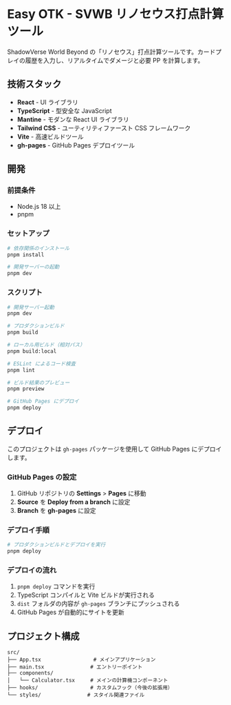 # Easy OTK - SVWB リノセウス打点計算ツール

ShadowVerse World Beyond の「リノセウス」打点計算ツールです。カードプレイの履歴を入力し、リアルタイムでダメージと必要 PP を計算します。

## 技術スタック

- **React** - UI ライブラリ
- **TypeScript** - 型安全な JavaScript
- **Mantine** - モダンな React UI ライブラリ
- **Tailwind CSS** - ユーティリティファースト CSS フレームワーク
- **Vite** - 高速ビルドツール
- **gh-pages** - GitHub Pages デプロイツール

## 開発

### 前提条件

- Node.js 18 以上
- pnpm

### セットアップ

```bash
# 依存関係のインストール
pnpm install

# 開発サーバーの起動
pnpm dev
```

### スクリプト

```bash
# 開発サーバー起動
pnpm dev

# プロダクションビルド
pnpm build

# ローカル用ビルド（相対パス）
pnpm build:local

# ESLint によるコード検査
pnpm lint

# ビルド結果のプレビュー
pnpm preview

# GitHub Pages にデプロイ
pnpm deploy
```

## デプロイ

このプロジェクトは `gh-pages` パッケージを使用して GitHub Pages にデプロイします。

### GitHub Pages の設定

1. GitHub リポジトリの **Settings** > **Pages** に移動
2. **Source** を **Deploy from a branch** に設定
3. **Branch** を **gh-pages** に設定

### デプロイ手順

```bash
# プロダクションビルドとデプロイを実行
pnpm deploy
```

### デプロイの流れ

1. `pnpm deploy` コマンドを実行
2. TypeScript コンパイルと Vite ビルドが実行される
3. `dist` フォルダの内容が `gh-pages` ブランチにプッシュされる
4. GitHub Pages が自動的にサイトを更新

## プロジェクト構成

```
src/
├── App.tsx                 # メインアプリケーション
├── main.tsx               # エントリーポイント
├── components/
│   └── Calculator.tsx     # メインの計算機コンポーネント
├── hooks/                 # カスタムフック（今後の拡張用）
└── styles/               # スタイル関連ファイル
```
